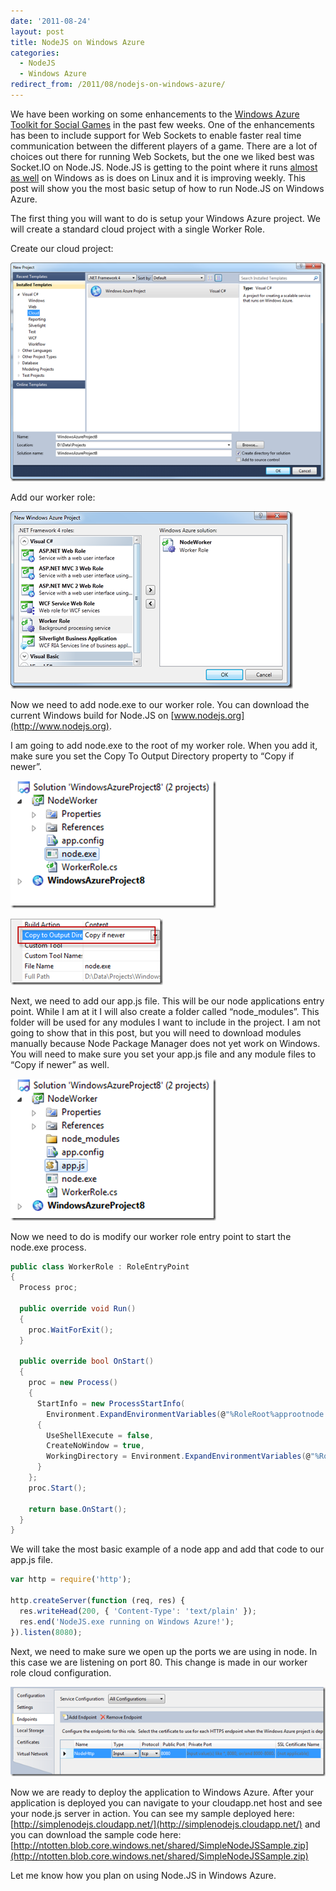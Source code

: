 ```yaml
---
date: '2011-08-24'
layout: post
title: NodeJS on Windows Azure
categories:
  - NodeJS
  - Windows Azure
redirect_from: /2011/08/nodejs-on-windows-azure/
---
```


We have been working on some enhancements to the [Windows Azure Toolkit for Social Games](http://watgames.codeplex.com) in the past few weeks. One of the enhancements has been to include support for Web Sockets to enable faster real time communication between the different players of a game. There are a lot of choices out there for running Web Sockets, but the one we liked best was Socket.IO on Node.JS. Node.JS is getting to the point where it runs [almost as well](http://twitter.com/#!/ryah/status/106123259908599808) on Windows as is does on Linux and it is improving weekly. This post will show you the most basic setup of how to run Node.JS on Windows Azure.

The first thing you will want to do is setup your Windows Azure project. We will create a standard cloud project with a single Worker Role.

Create our cloud project:

[![SNAGHTMLd3b9438](/images/2011/08/snaghtmld3b9438_thumb.png)](/images/2011/08/snaghtmld3b9438.png)

Add our worker role:

[![SNAGHTMLd3c3586](/images/2011/08/snaghtmld3c3586_thumb.png)](/images/2011/08/snaghtmld3c3586.png)

Now we need to add node.exe to our worker role. You can download the current Windows build for Node.JS on [www.nodejs.org](http://www.nodejs.org).

I am going to add node.exe to the root of my worker role. When you add it, make sure you set the Copy To Output Directory property to “Copy if newer”.

[![image](/images/2011/08/image_thumb8.png)](/images/2011/08/image8.png)

[![image](/images/2011/08/image_thumb9.png)](/images/2011/08/image9.png)

Next, we need to add our app.js file. This will be our node applications entry point. While I am at it I will also create a folder called “node_modules”. This folder will be used for any modules I want to include in the project. I am not going to show that in this post, but you will need to download modules manually because Node Package Manager does not yet work on Windows. You will need to make sure you set your app.js file and any module files to “Copy if newer” as well.

[![image](/images/2011/08/image_thumb10.png)](/images/2011/08/image10.png)

Now we need to do is modify our worker role entry point to start the node.exe process.

```cs
public class WorkerRole : RoleEntryPoint
{
  Process proc;

  public override void Run()
  {
    proc.WaitForExit();
  }

  public override bool OnStart()
  {
    proc = new Process()
    {
      StartInfo = new ProcessStartInfo(
        Environment.ExpandEnvironmentVariables(@"%RoleRoot%approotnode.exe"), "app.js")
      {
        UseShellExecute = false,
        CreateNoWindow = true,
        WorkingDirectory = Environment.ExpandEnvironmentVariables(@"%RoleRoot%approot"),
      }
    };
    proc.Start();

    return base.OnStart();
  }
}
```

We will take the most basic example of a node app and add that code to our app.js file.

```js
var http = require('http');

http.createServer(function (req, res) {
  res.writeHead(200, { 'Content-Type': 'text/plain' });
  res.end('NodeJS.exe running on Windows Azure!');
}).listen(8080);
```

Next, we need to make sure we open up the ports we are using in node. In this case we are listening on port 80. This change is made in our worker role cloud configuration.

[![image](/images/2011/08/image_thumb12.png)](/images/2011/08/image12.png)

Now we are ready to deploy the application to Windows Azure. After your application is deployed you can navigate to your cloudapp.net host and see your node.js server in action. You can see my sample deployed here: [http://simplenodejs.cloudapp.net/](http://simplenodejs.cloudapp.net/) and you can download the sample code here: [http://ntotten.blob.core.windows.net/shared/SimpleNodeJSSample.zip](http://ntotten.blob.core.windows.net/shared/SimpleNodeJSSample.zip)

Let me know how you plan on using Node.JS in Windows Azure.

